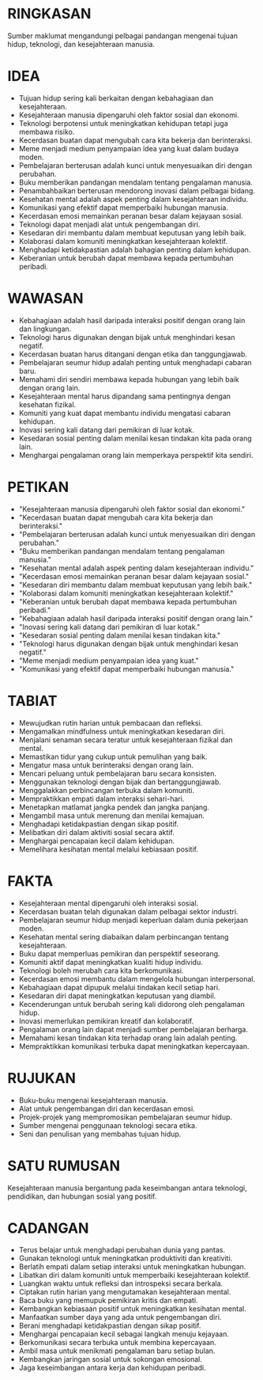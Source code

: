 # RINGKASAN
Sumber maklumat mengandungi pelbagai pandangan mengenai tujuan hidup, teknologi, dan kesejahteraan manusia.

# IDEA
- Tujuan hidup sering kali berkaitan dengan kebahagiaan dan kesejahteraan.
- Kesejahteraan manusia dipengaruhi oleh faktor sosial dan ekonomi.
- Teknologi berpotensi untuk meningkatkan kehidupan tetapi juga membawa risiko.
- Kecerdasan buatan dapat mengubah cara kita bekerja dan berinteraksi.
- Meme menjadi medium penyampaian idea yang kuat dalam budaya moden.
- Pembelajaran berterusan adalah kunci untuk menyesuaikan diri dengan perubahan.
- Buku memberikan pandangan mendalam tentang pengalaman manusia.
- Penambahbaikan berterusan mendorong inovasi dalam pelbagai bidang.
- Kesehatan mental adalah aspek penting dalam kesejahteraan individu.
- Komunikasi yang efektif dapat memperbaiki hubungan manusia.
- Kecerdasan emosi memainkan peranan besar dalam kejayaan sosial.
- Teknologi dapat menjadi alat untuk pengembangan diri.
- Kesedaran diri membantu dalam membuat keputusan yang lebih baik.
- Kolaborasi dalam komuniti meningkatkan kesejahteraan kolektif.
- Menghadapi ketidakpastian adalah bahagian penting dalam kehidupan.
- Keberanian untuk berubah dapat membawa kepada pertumbuhan peribadi.

# WAWASAN
- Kebahagiaan adalah hasil daripada interaksi positif dengan orang lain dan lingkungan.
- Teknologi harus digunakan dengan bijak untuk menghindari kesan negatif.
- Kecerdasan buatan harus ditangani dengan etika dan tanggungjawab.
- Pembelajaran seumur hidup adalah penting untuk menghadapi cabaran baru.
- Memahami diri sendiri membawa kepada hubungan yang lebih baik dengan orang lain.
- Kesejahteraan mental harus dipandang sama pentingnya dengan kesehatan fizikal.
- Komuniti yang kuat dapat membantu individu mengatasi cabaran kehidupan.
- Inovasi sering kali datang dari pemikiran di luar kotak.
- Kesedaran sosial penting dalam menilai kesan tindakan kita pada orang lain.
- Menghargai pengalaman orang lain memperkaya perspektif kita sendiri.

# PETIKAN
- "Kesejahteraan manusia dipengaruhi oleh faktor sosial dan ekonomi."
- "Kecerdasan buatan dapat mengubah cara kita bekerja dan berinteraksi."
- "Pembelajaran berterusan adalah kunci untuk menyesuaikan diri dengan perubahan."
- "Buku memberikan pandangan mendalam tentang pengalaman manusia."
- "Kesehatan mental adalah aspek penting dalam kesejahteraan individu."
- "Kecerdasan emosi memainkan peranan besar dalam kejayaan sosial."
- "Kesedaran diri membantu dalam membuat keputusan yang lebih baik."
- "Kolaborasi dalam komuniti meningkatkan kesejahteraan kolektif."
- "Keberanian untuk berubah dapat membawa kepada pertumbuhan peribadi."
- "Kebahagiaan adalah hasil daripada interaksi positif dengan orang lain."
- "Inovasi sering kali datang dari pemikiran di luar kotak."
- "Kesedaran sosial penting dalam menilai kesan tindakan kita."
- "Teknologi harus digunakan dengan bijak untuk menghindari kesan negatif."
- "Meme menjadi medium penyampaian idea yang kuat."
- "Komunikasi yang efektif dapat memperbaiki hubungan manusia."

# TABIAT
- Mewujudkan rutin harian untuk pembacaan dan refleksi.
- Mengamalkan mindfulness untuk meningkatkan kesedaran diri.
- Menjalani senaman secara teratur untuk kesejahteraan fizikal dan mental.
- Memastikan tidur yang cukup untuk pemulihan yang baik.
- Mengatur masa untuk berinteraksi dengan orang lain.
- Mencari peluang untuk pembelajaran baru secara konsisten.
- Menggunakan teknologi dengan bijak dan bertanggungjawab.
- Menggalakkan perbincangan terbuka dalam komuniti.
- Mempraktikkan empati dalam interaksi sehari-hari.
- Menetapkan matlamat jangka pendek dan jangka panjang.
- Mengambil masa untuk merenung dan menilai kemajuan.
- Menghadapi ketidakpastian dengan sikap positif.
- Melibatkan diri dalam aktiviti sosial secara aktif.
- Menghargai pencapaian kecil dalam kehidupan.
- Memelihara kesihatan mental melalui kebiasaan positif.

# FAKTA
- Kesejahteraan mental dipengaruhi oleh interaksi sosial.
- Kecerdasan buatan telah digunakan dalam pelbagai sektor industri.
- Pembelajaran seumur hidup menjadi keperluan dalam dunia pekerjaan moden.
- Kesehatan mental sering diabaikan dalam perbincangan tentang kesejahteraan.
- Buku dapat memperluas pemikiran dan perspektif seseorang.
- Komuniti aktif dapat meningkatkan kualiti hidup individu.
- Teknologi boleh merubah cara kita berkomunikasi.
- Kecerdasan emosi membantu dalam mengelola hubungan interpersonal.
- Kebahagiaan dapat dipupuk melalui tindakan kecil setiap hari.
- Kesedaran diri dapat meningkatkan keputusan yang diambil.
- Kecenderungan untuk berubah sering kali didorong oleh pengalaman hidup.
- Inovasi memerlukan pemikiran kreatif dan kolaboratif.
- Pengalaman orang lain dapat menjadi sumber pembelajaran berharga.
- Memahami kesan tindakan kita terhadap orang lain adalah penting.
- Mempraktikkan komunikasi terbuka dapat meningkatkan kepercayaan.

# RUJUKAN
- Buku-buku mengenai kesejahteraan manusia.
- Alat untuk pengembangan diri dan kecerdasan emosi.
- Projek-projek yang mempromosikan pembelajaran seumur hidup.
- Sumber mengenai penggunaan teknologi secara etika.
- Seni dan penulisan yang membahas tujuan hidup.

# SATU RUMUSAN
Kesejahteraan manusia bergantung pada keseimbangan antara teknologi, pendidikan, dan hubungan sosial yang positif.

# CADANGAN
- Terus belajar untuk menghadapi perubahan dunia yang pantas.
- Gunakan teknologi untuk meningkatkan produktiviti dan kreativiti.
- Berlatih empati dalam setiap interaksi untuk meningkatkan hubungan.
- Libatkan diri dalam komuniti untuk memperbaiki kesejahteraan kolektif.
- Luangkan waktu untuk refleksi dan introspeksi secara berkala.
- Ciptakan rutin harian yang mengutamakan kesejahteraan mental.
- Baca buku yang memupuk pemikiran kritis dan empati.
- Kembangkan kebiasaan positif untuk meningkatkan kesihatan mental.
- Manfaatkan sumber daya yang ada untuk pengembangan diri.
- Berani menghadapi ketidakpastian dengan sikap positif.
- Menghargai pencapaian kecil sebagai langkah menuju kejayaan.
- Berkomunikasi secara terbuka untuk membina kepercayaan.
- Ambil masa untuk menikmati pengalaman baru setiap bulan.
- Kembangkan jaringan sosial untuk sokongan emosional.
- Jaga keseimbangan antara kerja dan kehidupan peribadi.
